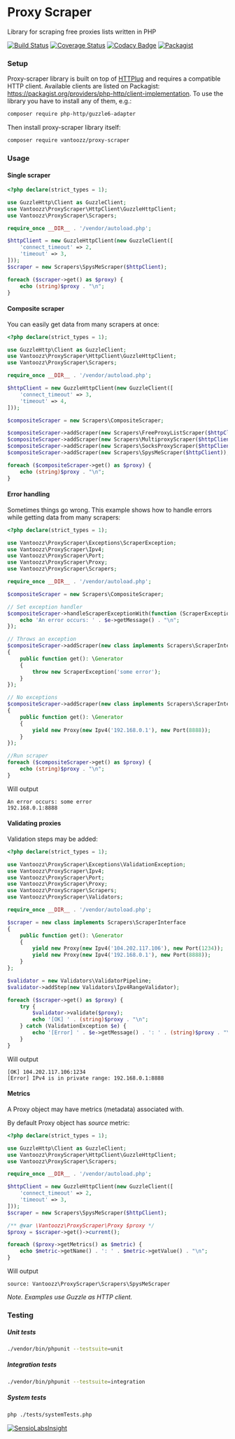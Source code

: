 # Proxy Scraper 
Library for scraping free proxies lists written in PHP


[![Build Status](https://travis-ci.org/vantoozz/proxy-scraper.svg?branch=master)](https://travis-ci.org/vantoozz/proxy-scraper)
[![Coverage Status](https://coveralls.io/repos/github/vantoozz/proxy-scraper/badge.svg?branch=master)](https://coveralls.io/github/vantoozz/proxy-scraper?branch=master)
[![Codacy Badge](https://api.codacy.com/project/badge/Grade/4b3e0816e98d486e9f0eff445a6310c6)](https://www.codacy.com/app/vantoozz/proxy-scraper?utm_source=github.com&amp;utm_medium=referral&amp;utm_content=vantoozz/proxy-scraper&amp;utm_campaign=Badge_Grade)
[![Packagist](https://img.shields.io/packagist/v/vantoozz/proxy-scraper.svg)](https://packagist.org/packages/vantoozz/proxy-scraper)

### Setup

Proxy-scraper library is built on top of [HTTPlug](http://httplug.io/) and requires a compatible HTTP client. Available clients are listed on Packagist: https://packagist.org/providers/php-http/client-implementation. To use the library you have to install any of them, e.g.:

```bash
composer require php-http/guzzle6-adapter
```

Then install proxy-scraper library itself:
```bash
composer require vantoozz/proxy-scraper
```

### Usage

#### Single scraper
```php
<?php declare(strict_types = 1);

use GuzzleHttp\Client as GuzzleClient;
use Vantoozz\ProxyScraper\HttpClient\GuzzleHttpClient;
use Vantoozz\ProxyScraper\Scrapers;

require_once __DIR__ . '/vendor/autoload.php';

$httpClient = new GuzzleHttpClient(new GuzzleClient([
    'connect_timeout' => 2,
    'timeout' => 3,
]));
$scraper = new Scrapers\SpysMeScraper($httpClient);

foreach ($scraper->get() as $proxy) {
    echo (string)$proxy . "\n";
}
```

#### Composite scraper
You can easily get data from many scrapers at once:
```php
<?php declare(strict_types = 1);

use GuzzleHttp\Client as GuzzleClient;
use Vantoozz\ProxyScraper\HttpClient\GuzzleHttpClient;
use Vantoozz\ProxyScraper\Scrapers;

require_once __DIR__ . '/vendor/autoload.php';

$httpClient = new GuzzleHttpClient(new GuzzleClient([
    'connect_timeout' => 3,
    'timeout' => 4,
]));

$compositeScraper = new Scrapers\CompositeScraper;

$compositeScraper->addScraper(new Scrapers\FreeProxyListScraper($httpClient));
$compositeScraper->addScraper(new Scrapers\MultiproxyScraper($httpClient));
$compositeScraper->addScraper(new Scrapers\SocksProxyScraper($httpClient));
$compositeScraper->addScraper(new Scrapers\SpysMeScraper($httpClient));

foreach ($compositeScraper->get() as $proxy) {
    echo (string)$proxy . "\n";
}
```

#### Error handling
Sometimes things go wrong. This example shows how to handle errors while getting data from many scrapers:
```php
<?php declare(strict_types = 1);

use Vantoozz\ProxyScraper\Exceptions\ScraperException;
use Vantoozz\ProxyScraper\Ipv4;
use Vantoozz\ProxyScraper\Port;
use Vantoozz\ProxyScraper\Proxy;
use Vantoozz\ProxyScraper\Scrapers;

require_once __DIR__ . '/vendor/autoload.php';

$compositeScraper = new Scrapers\CompositeScraper;

// Set exception handler
$compositeScraper->handleScraperExceptionWith(function (ScraperException $e) {
    echo 'An error occurs: ' . $e->getMessage() . "\n";
});

// Throws an exception
$compositeScraper->addScraper(new class implements Scrapers\ScraperInterface
{
    public function get(): \Generator
    {
        throw new ScraperException('some error');
    }
});

// No exceptions
$compositeScraper->addScraper(new class implements Scrapers\ScraperInterface
{
    public function get(): \Generator
    {
        yield new Proxy(new Ipv4('192.168.0.1'), new Port(8888));
    }
});

//Run scraper
foreach ($compositeScraper->get() as $proxy) {
    echo (string)$proxy . "\n";
}
```
Will output
```
An error occurs: some error
192.168.0.1:8888
```

#### Validating proxies
Validation steps may be added:
```php
<?php declare(strict_types = 1);

use Vantoozz\ProxyScraper\Exceptions\ValidationException;
use Vantoozz\ProxyScraper\Ipv4;
use Vantoozz\ProxyScraper\Port;
use Vantoozz\ProxyScraper\Proxy;
use Vantoozz\ProxyScraper\Scrapers;
use Vantoozz\ProxyScraper\Validators;

require_once __DIR__ . '/vendor/autoload.php';

$scraper = new class implements Scrapers\ScraperInterface
{
    public function get(): \Generator
    {
        yield new Proxy(new Ipv4('104.202.117.106'), new Port(1234));
        yield new Proxy(new Ipv4('192.168.0.1'), new Port(8888));
    }
};

$validator = new Validators\ValidatorPipeline;
$validator->addStep(new Validators\Ipv4RangeValidator);

foreach ($scraper->get() as $proxy) {
    try {
        $validator->validate($proxy);
        echo '[OK] ' . (string)$proxy . "\n";
    } catch (ValidationException $e) {
        echo '[Error] ' . $e->getMessage() . ': ' . (string)$proxy . "\n";
    }
}
```
Will output
```
[OK] 104.202.117.106:1234
[Error] IPv4 is in private range: 192.168.0.1:8888
```

#### Metrics
A Proxy object may have metrics (metadata) associated with.

By default Proxy object has _source_ metric:
```php
<?php declare(strict_types = 1);

use GuzzleHttp\Client as GuzzleClient;
use Vantoozz\ProxyScraper\HttpClient\GuzzleHttpClient;
use Vantoozz\ProxyScraper\Scrapers;

require_once __DIR__ . '/vendor/autoload.php';

$httpClient = new GuzzleHttpClient(new GuzzleClient([
    'connect_timeout' => 2,
    'timeout' => 3,
]));
$scraper = new Scrapers\SpysMeScraper($httpClient);

/** @var \Vantoozz\ProxyScraper\Proxy $proxy */
$proxy = $scraper->get()->current();

foreach ($proxy->getMetrics() as $metric) {
    echo $metric->getName() . ': ' . $metric->getValue() . "\n";
}
```
Will output
```
source: Vantoozz\ProxyScraper\Scrapers\SpysMeScraper
```


_Note. Examples use Guzzle as HTTP client._


### Testing

##### Unit tests
```bash
./vendor/bin/phpunit --testsuite=unit
```

##### Integration tests
```bash
./vendor/bin/phpunit --testsuite=integration
```

##### System tests
```bash
php ./tests/systemTests.php
```


[![SensioLabsInsight](https://insight.sensiolabs.com/projects/d5cffc7f-030f-49b3-ac7f-3769db037ee7/big.png)](https://insight.sensiolabs.com/projects/d5cffc7f-030f-49b3-ac7f-3769db037ee7)
